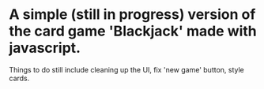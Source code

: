 # A simple (still in progress) version of the card game 'Blackjack' made with javascript.
Things to do still include cleaning up the UI, fix 'new game' button, style cards.
